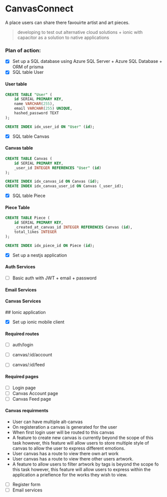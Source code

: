 # CanvasConnect
A place users can share there favouirte artist and art pieces. 
> developing to test out alternative cloud solutions + ionic with capacitor as a solution to native applications
### Plan of action:
- [x] Set up a SQL database using Azure SQL Server + Azure SQL Database + ORM of prisma
- [x] SQL table User
#### User table
```sql
CREATE TABLE "User" (
    id SERIAL PRIMARY KEY,
    name VARCHAR(255),
    email VARCHAR(255) UNIQUE,
    hashed_password TEXT
);

CREATE INDEX idx_user_id ON "User" (id);
```
- [x] SQL table Canvas
#### Canvas table
```sql
CREATE TABLE Canvas (
    id SERIAL PRIMARY KEY,
    _user_id INTEGER REFERENCES "User" (id)
);

CREATE INDEX idx_canvas_id ON Canvas (id);
CREATE INDEX idx_canvas_user_id ON Canvas (_user_id);
```
- [x] SQL table Piece
#### Piece Table
```sql
CREATE TABLE Piece (
    id SERIAL PRIMARY KEY,
    _created_at_canvas_id INTEGER REFERENCES Canvas (id),
    total_likes INTEGER
);

CREATE INDEX idx_piece_id ON Piece (id);
```
- [x] Set up a nestjs application 
####  Auth Services
- [ ] Basic auth with JWT + email + password
#### Email Services
#### Canvas Services

## Ionic application 
- [x] Set up ionic mobile client

#### Required routes
- [ ] auth/login
- [ ] canvas/:id/account
- [ ] canvas/:id/feed


#### Required pages
- [ ] Login page
- [ ] Canvas Account page
- [ ] Canvas Feed page
#### Canvas requirments
- User can have multiple alt-canvas
- On registeration a canvas is generated for the user
- When first login user will be routed to this canvas
- A feature to create new canvas is currently beyond the scope of this task 
however, this feature will allow users to store multiple style of canvas to
allow the user to express different emotions.
- User canvas has a route to view there own art work
- User canvas has a route to view there other users artwork.
- A feature to allow users to filter artwork by tags is beyond the scope fo this 
task however, this feature will allow users to express within the application
a priefience for the works they wish to view.
- [ ] Register form
- [ ] Email services
